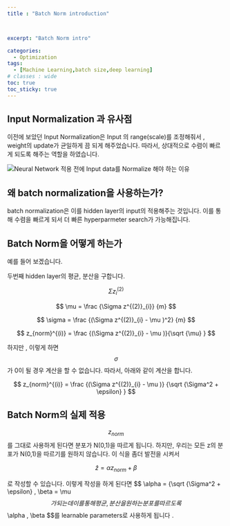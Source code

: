 ```yaml
---
title : "Batch Norm introduction"



excerpt: "Batch Norm intro"

categories:
  - Optimization
tags:
  - [Machine Learning,batch size,deep learning]
# classes : wide
toc: true
toc_sticky: true
---
```


## Input Normalization 과 유사점

이전에 보았던 Input Normalization은 Input 의 range(scale)를 조정해줘서  , weight의 update가 균일하게 끔 되게 해주었습니다. 따라서, 상대적으로 수렴이 빠르게 되도록 해주는 역할을 하였습니다.

![Neural Network 적용 전에 Input data를 Normalize 해야 하는 이유](https://camo.githubusercontent.com/1f4da8632894c7220f804bcddc6e50bc708e6481/68747470733a2f2f692e696d6775722e636f6d2f32784e423261552e6a7067)

## 왜 batch normalization을 사용하는가?

batch normalization은 이를 hidden layer의 input의 적용해주는 것입니다. 이를 통해 수렴을 빠르게 되서 더 빠른 hyperparmeter search가 가능해집니다.

## Batch Norm을 어떻게 하는가

예를 들어 보겠습니다.

두번째 hidden layer의 평균, 분산을 구합니다. 

$$ \Sigma z^{(2)}_{i} $$  

$$ \mu = \frac {\Sigma z^{(2)}_{i}} {m} $$ 

$$ \sigma = \frac {(\Sigma z^{(2)}_{i} - \mu )^2} {m} $$

$$ z_{norm}^{(i)}  =  \frac {(\Sigma z^{(2)}_{i} - \mu )}{\sqrt {\mu} } $$

하지만 , 이렇게 하면  $$\sigma$$ 가 0이 될 경우 계산을 할 수 없습니다. 따라서, 아래와 같이 계산을 합니다.

$$ z_{norm}^{(i)}  =  \frac {(\Sigma z^{(2)}_{i} - \mu )} {\sqrt {\Sigma^2 + \epsilon}  } $$

 

## Batch Norm의  실제 적용

$$ z_{norm}$$ 를 그대로 사용하게 된다면 분포가 N(0,1)을 따르게 됩니다. 하지만, 우리는 모든 z의 분포가 N(0,1)을 따르기를 원하지 않습니다. 이 식을 좀더 발전을 시켜서 

$$ \widehat{z} = \alpha z_{norm} + \beta $$  

로 작성할 수 있습니다. 이렇게 작성을 하게 된다면  $$ \alpha =  {\sqrt {\Sigma^2 + \epsilon} , \beta = \mu $$ 가되는데 이를 통해 평균,분산을 원하는 분포를 따르도록  $$ \alpha , \beta $$를 learnable parameters로 사용하게 됩니다 .

